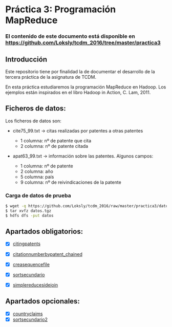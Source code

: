 # Práctica 3: Programación MapReduce
### El contenido de este documento está disponible en https://github.com/Loksly/tcdm_2016/tree/master/practica3

## Introducción

Este repositorio tiene por finalidad la de documentar el desarrollo de la tercera práctica de la asignatura de TCDM.

En esta práctica estudiaremos la programación MapReduce en Hadoop. Los ejemplos están inspirados en el libro
Hadoop in Action, C. Lam, 2011.


## Ficheros de datos:

Los ficheros de datos son:

 * cite75_99.txt -> citas realizadas por patentes a otras patentes
 	* 1 columna: nº de patente que cita
	* 2 columna: nº de patente citada
                 
 * apat63_99.txt -> información sobre las patentes. Algunos campos:
 	* 1 columna: nº de patente
 	* 2 columna: año
	* 5 columna: país
	* 9 columna: nº de reivindicaciones de la patente


### Carga de datos de prueba
```bash
$ wget -q https://github.com/Loksly/tcdm_2016/raw/master/practica3/datos.tgz
$ tar xvfz datos.tgz
$ hdfs dfs -put datos
```


## Apartados obligatorios:

- [x] [citingpatents](https://github.com/Loksly/tcdm_2016/tree/master/practica3/citingpatents)
- [x] [citationnumberbypatent_chained](https://github.com/Loksly/tcdm_2016/tree/master/practica3/citationnumberbypatent_chained)
- [x] [creasequencefile](https://github.com/Loksly/tcdm_2016/tree/master/practica3/creasequencefile)
- [x] [sortsecundario](https://github.com/Loksly/tcdm_2016/tree/master/practica3/sortsecundario)
- [x] [simplereducesidejoin](https://github.com/Loksly/tcdm_2016/tree/master/practica3/simplereducesidejoin)


## Apartados opcionales:

- [x] [countryclaims](https://github.com/Loksly/tcdm_2016/tree/master/practica3/countryclaims)
- [x] [sortsecundario2](https://github.com/Loksly/tcdm_2016/tree/master/practica3/sortsecundario2)
